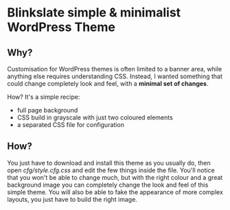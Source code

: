 # Blinkslate simple & minimalist WordPress Theme

## Why?

Customisation for WordPress themes is often limited to a banner area, while anything else requires understanding CSS. Instead, I wanted something that could change completely look and feel, with a **minimal set of changes**.

How? It's a simple recipe:

* full page background
* CSS build in grayscale with just two coloured elements
* a separated CSS file for configuration


## How?

You just have to download and install this theme as you usually do, then open _cfg/style.cfg.css_ and edit the few things inside the file.
You'll notice that you won't be able to change much, but with the right colour and a great background image you can completely change the look and feel of this simple theme. You will also be able to fake the appearance of more complex layouts, you just have to build the right image.
